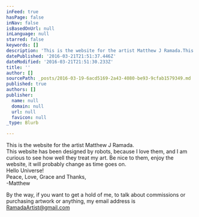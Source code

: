 ```yaml
---
inFeed: true
hasPage: false
inNav: false
isBasedOnUrl: null
inLanguage: null
starred: false
keywords: []
description: 'This is the website for the artist Matthew J Ramada.This website has been designed by robots, because I love them, and I am curious to see how well they treat my art. Be nice to them, enjoy the website, it will probably change as time goes on.Hello Universe!Peace, Love, Grace and Thanks,-Matthew'
datePublished: '2016-03-21T21:51:37.446Z'
dateModified: '2016-03-21T21:51:30.233Z'
title: ''
author: []
sourcePath: _posts/2016-03-19-6acd5169-2a43-4080-be93-9cfab1579349.md
published: true
authors: []
publisher:
  name: null
  domain: null
  url: null
  favicon: null
_type: Blurb

---
```

This is the website for the artist Matthew J Ramada.  
This website has been designed by robots, because I love them, and I am curious to see how well they treat my art. Be nice to them, enjoy the website, it will probably change as time goes on.  
Hello Universe!  
Peace, Love, Grace and Thanks,  
-Matthew

By the way, if you want to get a hold of me, to talk about commissions or purchasing artwork or anything, my email address is RamadaArtist@gmail.com